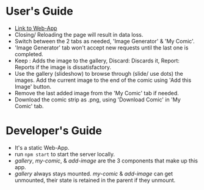 # User's Guide

- [Link to Web-App](https://crochold.github.io/dashtoon-assignment/)
- Closing/ Reloading the page will result in data loss.
- Switch between the 2 tabs as needed, 'Image Generator' & 'My Comic'.
- 'Image Generator' tab won't accept new requests until the last one is completed.
- Keep : Adds the image to the gallery, Discard: Discards it, Report: Reports if the image is dissatisfactory.
- Use the gallery (slideshow) to browse through (slide/ use dots) the images. Add the current image to the end of the comic using 'Add this Image' button.
- Remove the last added image from the 'My Comic' tab if needed.
- Download the comic strip as .png, using 'Download Comic' in 'My Comic' tab.

# Developer's Guide

- It's a static Web-App.
- run `npm start` to start the server locally.
- _gallery_, _my-comic_, & _add-image_ are the 3 components that make up this app.
- _gallery_ always stays mounted. _my-comic_ & _add-image_ can get unmounted, their state is retained in the parent if they unmount.

